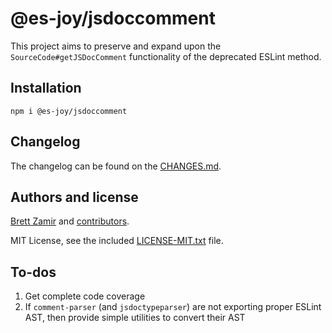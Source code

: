 # @es-joy/jsdoccomment

This project aims to preserve and expand upon the
`SourceCode#getJSDocComment` functionality of the deprecated ESLint method.

## Installation

```shell
npm i @es-joy/jsdoccomment
```

## Changelog

The changelog can be found on the [CHANGES.md](./CHANGES.md).
<!--## Contributing

Everyone is welcome to contribute. Please take a moment to review the [contributing guidelines](CONTRIBUTING.md).
-->
## Authors and license

[Brett Zamir](http://brett-zamir.me/) and
[contributors](https://github.com/es-joy/jsdoc-eslint-parser/graphs/contributors).

MIT License, see the included [LICENSE-MIT.txt](LICENSE-MIT.txt) file.

## To-dos

1. Get complete code coverage
2. If `comment-parser` (and `jsdoctypeparser`) are not exporting proper
    ESLint AST, then provide simple utilities to convert their AST
